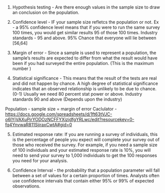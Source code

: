 1. Hypothesis testing - Are there enough values in the sample size to draw an conclusion on the population. 

2. Confidence level - IF your sample size refletcs the population or not.
Ex - a 95% confidence level means that if you were to run the same survey 100 times, you would get similar results 95 of those 100 times. 
Industry standards - 95 and above.
95% Chance that everyone will lie between [56,64]

3. Margin of error - Since a sample is used to represent a population, the sample’s results are expected to differ from what the result would have been if you had surveyed the entire population. (This is the maximum number )

4. Statistical significance - This means that the result of the tests are real and did not happen by chance. A high degree of statistical significance indicates that an observed relationship is unlikely to be due to chance.(0-1)
Usually we need 80 percent stat power or above. Industry standards 90 and above (Depends upon the industry)

Population - sample size = margin of error
Caclulator - https://docs.google.com/spreadsheets/d/1ft63tVJC-o6IYjVAXuPirYODOzNCFFYXizjdfgYRLwc/edit?resourcekey=0-fq4YnvwaR811SjiraxCwtA#gid=0

5. Estimated response rate: If you are running a survey of individuals, this is the percentage of people you expect will complete your survey out of those who received the survey.
    For example, if you need a sample size of 100 individuals and your estimated response rate is 10%, you will need to send your survey to 1,000 individuals to get the 100 responses you need for your analysis.

6. Confidence Interval - the probability that a population parameter will fall between a set of values for a certain proportion of times. Analysts often use confidence intervals that contain either 95% or 99% of expected observations. 